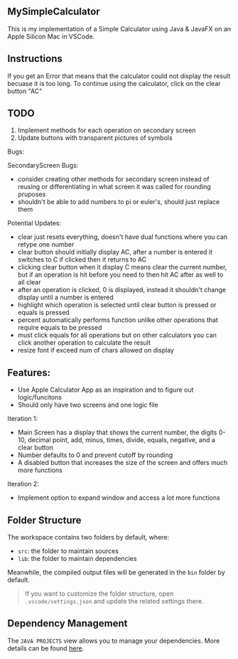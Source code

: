 ## MySimpleCalculator

This is my implementation of a Simple Calculator using Java & JavaFX on an Apple Silicon Mac in VSCode.

## Instructions
If you get an Error that means that the calculator could not display the result becuase it is too long. To continue using the calculator, click on the clear button "AC"

## TODO
1. Implement methods for each operation on secondary screen
2. Update buttons with transparent pictures of symbols

Bugs:


SecondaryScreen Bugs:
- consider creating other methods for secondary screen instead of reusing or differentiating in what screen it was called for rounding pruposes
- shouldn't be able to add numbers to pi or euler's, should just replace them

Potential Updates:
- clear just resets everything, doesn't have dual functions where you can retype one number
- clear button should initially display AC, after a number is entered it switches to C if clicked then it returns to AC
- clicking clear button when it display C means clear the current number, but if an operation is hit before you need to then hit AC after as well to all clear
- after an operation is clicked, 0 is displayed, instead it shouldn't change display until a number is entered
- highlight which operation is selected until clear button is pressed or equals is pressed
- percent automatically performs function unlike other operations that require equals to be pressed
- must click equals for all operations but on other calculators you can click another operation to calculate the result
- resize font if exceed num of chars allowed on display

## Features:

- Use Apple Calculator App as an inspiration and to figure out logic/funcitons
- Should only have two screens and one logic file

Iteration 1:
- Main Screen has a display that shows the current number, the digits 0-10, decimal point, add, minus, times, divide, equals, negative, and a clear button
- Number defaults to 0 and prevent cutoff by rounding
- A disabled button that increases the size of the screen and offers much more functions

Iteration 2:
- Implement option to expand window and access a lot more functions

## Folder Structure

The workspace contains two folders by default, where:

- `src`: the folder to maintain sources
- `lib`: the folder to maintain dependencies

Meanwhile, the compiled output files will be generated in the `bin` folder by default.

> If you want to customize the folder structure, open `.vscode/settings.json` and update the related settings there.

## Dependency Management

The `JAVA PROJECTS` view allows you to manage your dependencies. More details can be found [here](https://github.com/microsoft/vscode-java-dependency#manage-dependencies).